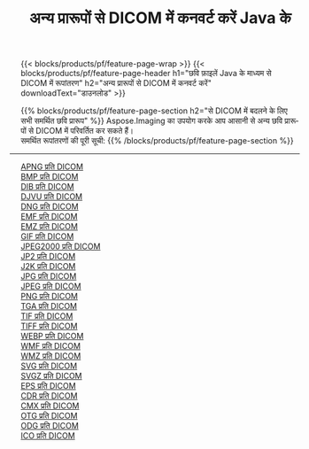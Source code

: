 ﻿---
title: अन्य प्रारूपों से DICOM में कनवर्ट करें Java के 
weight: 3920
url: /hi/java/conversion/to/dicom 
lang: hi
langdirlevel: 2
locales: zh-hans,ja,it,ru,de,es,fr,nl,id,lt,pl,pt,vi,tr,ko,zh-hant,ar,hi,th,sv,cs,uk,he
description: Aspose.Imaging का उपयोग करके आप अन्य प्रारूपों से DICOM में आसानी से रूपांतरित कर सकते हैं
---

{{< blocks/products/pf/feature-page-wrap >}}
{{< blocks/products/pf/feature-page-header h1="छवि फ़ाइलें Java के माध्यम से DICOM में रूपांतरण" h2="अन्य प्रारूपों से DICOM में कनवर्ट करें" downloadText="डाउनलोड" >}}


{{% blocks/products/pf/feature-page-section  h2="से DICOM में बदलने के लिए सभी समर्थित छवि प्रारूप" %}}
Aspose.Imaging का उपयोग करके आप आसानी से अन्य छवि प्रारूपों से DICOM में परिवर्तित कर सकते हैं।
<br/>
समर्थित रूपांतरणों की पूरी सूची:
{{% /blocks/products/pf/feature-page-section %}}
<div class="container-fluid productfamilypage bg-gray">
    <div class="convertypes bg-gray agp-content section">
        <div class="container">
		<hr style="margin-left:-20px;"/>
		<div class="row other-converters">
		    <div class='col-md-2 other-converter remove-lp remove-rp'><a href="/imaging/hi/java/conversion/apng-to-dicom" >APNG प्रति DICOM</a></div>
<div class='col-md-2 other-converter remove-lp remove-rp'><a href="/imaging/hi/java/conversion/bmp-to-dicom" >BMP प्रति DICOM</a></div>
<div class='col-md-2 other-converter remove-lp remove-rp'><a href="/imaging/hi/java/conversion/dib-to-dicom" >DIB प्रति DICOM</a></div>
<div class='col-md-2 other-converter remove-lp remove-rp'><a href="/imaging/hi/java/conversion/djvu-to-dicom" >DJVU प्रति DICOM</a></div>
<div class='col-md-2 other-converter remove-lp remove-rp'><a href="/imaging/hi/java/conversion/dng-to-dicom" >DNG प्रति DICOM</a></div>
<div class='col-md-2 other-converter remove-lp remove-rp'><a href="/imaging/hi/java/conversion/emf-to-dicom" >EMF प्रति DICOM</a></div>
<div class='col-md-2 other-converter remove-lp remove-rp'><a href="/imaging/hi/java/conversion/emz-to-dicom" >EMZ प्रति DICOM</a></div>
<div class='col-md-2 other-converter remove-lp remove-rp'><a href="/imaging/hi/java/conversion/gif-to-dicom" >GIF प्रति DICOM</a></div>
<div class='col-md-2 other-converter remove-lp remove-rp'><a href="/imaging/hi/java/conversion/jpeg2000-to-dicom" >JPEG2000 प्रति DICOM</a></div>
<div class='col-md-2 other-converter remove-lp remove-rp'><a href="/imaging/hi/java/conversion/jp2-to-dicom" >JP2 प्रति DICOM</a></div>
<div class='col-md-2 other-converter remove-lp remove-rp'><a href="/imaging/hi/java/conversion/j2k-to-dicom" >J2K प्रति DICOM</a></div>
<div class='col-md-2 other-converter remove-lp remove-rp'><a href="/imaging/hi/java/conversion/jpg-to-dicom" >JPG प्रति DICOM</a></div>
<div class='col-md-2 other-converter remove-lp remove-rp'><a href="/imaging/hi/java/conversion/jpeg-to-dicom" >JPEG प्रति DICOM</a></div>
<div class='col-md-2 other-converter remove-lp remove-rp'><a href="/imaging/hi/java/conversion/png-to-dicom" >PNG प्रति DICOM</a></div>
<div class='col-md-2 other-converter remove-lp remove-rp'><a href="/imaging/hi/java/conversion/tga-to-dicom" >TGA प्रति DICOM</a></div>
<div class='col-md-2 other-converter remove-lp remove-rp'><a href="/imaging/hi/java/conversion/tif-to-dicom" >TIF प्रति DICOM</a></div>
<div class='col-md-2 other-converter remove-lp remove-rp'><a href="/imaging/hi/java/conversion/tiff-to-dicom" >TIFF प्रति DICOM</a></div>
<div class='col-md-2 other-converter remove-lp remove-rp'><a href="/imaging/hi/java/conversion/webp-to-dicom" >WEBP प्रति DICOM</a></div>
<div class='col-md-2 other-converter remove-lp remove-rp'><a href="/imaging/hi/java/conversion/wmf-to-dicom" >WMF प्रति DICOM</a></div>
<div class='col-md-2 other-converter remove-lp remove-rp'><a href="/imaging/hi/java/conversion/wmz-to-dicom" >WMZ प्रति DICOM</a></div>
<div class='col-md-2 other-converter remove-lp remove-rp'><a href="/imaging/hi/java/conversion/svg-to-dicom" >SVG प्रति DICOM</a></div>
<div class='col-md-2 other-converter remove-lp remove-rp'><a href="/imaging/hi/java/conversion/svgz-to-dicom" >SVGZ प्रति DICOM</a></div>
<div class='col-md-2 other-converter remove-lp remove-rp'><a href="/imaging/hi/java/conversion/eps-to-dicom" >EPS प्रति DICOM</a></div>
<div class='col-md-2 other-converter remove-lp remove-rp'><a href="/imaging/hi/java/conversion/cdr-to-dicom" >CDR प्रति DICOM</a></div>
<div class='col-md-2 other-converter remove-lp remove-rp'><a href="/imaging/hi/java/conversion/cmx-to-dicom" >CMX प्रति DICOM</a></div>
<div class='col-md-2 other-converter remove-lp remove-rp'><a href="/imaging/hi/java/conversion/otg-to-dicom" >OTG प्रति DICOM</a></div>
<div class='col-md-2 other-converter remove-lp remove-rp'><a href="/imaging/hi/java/conversion/odg-to-dicom" >ODG प्रति DICOM</a></div>
<div class='col-md-2 other-converter remove-lp remove-rp'><a href="/imaging/hi/java/conversion/ico-to-dicom" >ICO प्रति DICOM</a></div>
                </div>
        </div>
    </div>
</div>
<br/>


